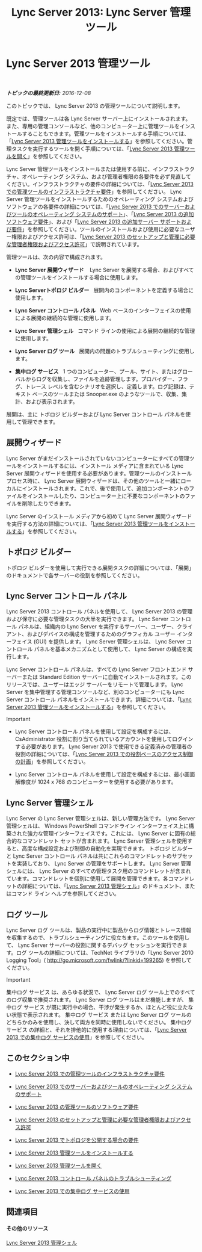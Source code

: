 ﻿---
title: 'Lync Server 2013: Lync Server 管理ツール'
TOCTitle: Lync Server 管理ツール
ms:assetid: 9b006f93-4f3d-461d-89b8-e80a34fdb3c5
ms:mtpsurl: https://technet.microsoft.com/ja-jp/library/Gg195756(v=OCS.15)
ms:contentKeyID: 48272960
ms.date: 12/10/2016
mtps_version: v=OCS.15
ms.translationtype: HT
---

# Lync Server 2013 管理ツール

 

_**トピックの最終更新日:** 2016-12-08_

このトピックでは、 Lync Server 2013 の管理ツールについて説明します。

既定では、管理ツールは各 Lync Server サーバー上にインストールされます。また、専用の管理コンソールなど、他のコンピューター上に管理ツールをインストールすることもできます。管理ツールをインストールする手順については、「[Lync Server 2013 管理ツールをインストールする](lync-server-2013-install-lync-server-administrative-tools.md)」を参照してください。管理タスクを実行するツールを開く手順については、「[Lync Server 2013 管理ツールを開く](lync-server-2013-open-lync-server-administrative-tools.md)」を参照してください。

Lync Server 管理ツールをインストールまたは使用する前に、インフラストラクチャ、オペレーティング システム、および管理者権限の各要件を必ず見直してください。インフラストラクチャの要件の詳細については、「[Lync Server 2013 での管理ツールのインフラストラクチャ要件](lync-server-2013-administrative-tools-infrastructure-requirements.md)」を参照してください。 Lync Server 管理ツールをインストールするためのオペレーティング システムおよびソフトウェアの各要件の詳細については、「[Lync Server 2013 でのサーバーおよびツールのオペレーティング システムのサポート](lync-server-2013-server-and-tools-operating-system-support.md)」、「[Lync Server 2013 の追加ソフトウェア要件](lync-server-2013-additional-software-requirements.md)」、および「[Lync Server 2013 の追加サーバー サポートおよび要件](lync-server-2013-additional-server-support-and-requirements.md)」を参照してください。ツールのインストールおよび使用に必要なユーザー権限およびアクセス許可は、「[Lync Server 2013 のセットアップと管理に必要な管理者権限およびアクセス許可](lync-server-2013-administrator-rights-and-permissions-required-for-setup-and-administration.md)」で説明されています。

管理ツールは、次の内容で構成されます。

  - **Lync Server 展開ウィザード**    Lync Server を展開する場合、およびすべての管理ツールをインストールする場合に使用します。

  - **Lync Serverトポロジ ビルダー**   展開内のコンポーネントを定義する場合に使用します。

  - **Lync Server コントロール パネル**   Web ベースのインターフェイスの使用による展開の継続的な管理に使用します。

  - **Lync Server 管理シェル**   コマンド ラインの使用による展開の継続的な管理に使用します。

  - **Lync Server ログ ツール**   展開内の問題のトラブルシューティングに使用します。

  - **集中ログ サービス**   1 つのコンピューター、プール、サイト、またはグローバルからログを収集し、ファイルを追跡管理します。プロバイダー、フラグ、トレース レベルを含むシナリオを選択し、定義します。ログ記録は、テキスト ベースのツールまたは Snooper.exe のようなツールで、収集、集計、および表示されます。

展開は、主に トポロジ ビルダーおよび Lync Server コントロール パネルを使用して管理できます。

## 展開ウィザード

Lync Server がまだインストールされていないコンピューターにすべての管理ツールをインストールするには、インストール メディアに含まれている Lync Server 展開ウィザードを使用する必要があります。管理ツールのインストール プロセス時に、 Lync Server 展開ウィザードは、その他のツールと一緒にローカルにインストールされます。これで、後で使用して、追加コンポーネントのファイルをインストールしたり、コンピューター上に不要なコンポーネントのファイルを削除したりできます。

Lync Server のインストール メディアから初めて Lync Server 展開ウィザード を実行する方法の詳細については、「[Lync Server 2013 管理ツールをインストールする](lync-server-2013-install-lync-server-administrative-tools.md)」を参照してください。

## トポロジ ビルダー

トポロジ ビルダーを使用して実行できる展開タスクの詳細については、「展開」のドキュメントで各サーバーの役割を参照してください。

## Lync Server コントロール パネル

Lync Server 2013 コントロール パネルを使用して、 Lync Server 2013 の管理および保守に必要な管理タスクの大半を実行できます。 Lync Server コントロール パネルは、組織内の Lync Server を実行するサーバー、ユーザー、クライアント、およびデバイスの構成を管理するためのグラフィカル ユーザー インターフェイス (GUI) を提供します。 Lync Server 管理シェルは、 Lync Server コントロール パネルを基本メカニズムとして使用して、 Lync Server の構成を実行します。

Lync Server コントロール パネルは、すべての Lync Server フロントエンド サーバーまたは Standard Edition サーバーに自動でインストールされます。このリリースでは、ユーザーはエッジ サーバーをリモートで管理します。 Lync Server を集中管理する管理コンソールなど、別のコンピューターにも Lync Server コントロール パネルをインストールできます。詳細については、「[Lync Server 2013 管理ツールをインストールする](lync-server-2013-install-lync-server-administrative-tools.md)」を参照してください。


> [!IMPORTANT]
> <UL>
> <LI>
> <P>Lync Server コントロール パネルを使用して設定を構成するには、CsAdministrator 役割に割り当てられているアカウントを使用してログインする必要があります。 Lync Server 2013 で使用できる定義済みの管理者の役割の詳細については、「<A href="lync-server-2013-planning-for-role-based-access-control.md">Lync Server 2013 での役割ベースのアクセス制御の計画</A>」を参照してください。</P>
> <LI>
> <P>Lync Server コントロール パネルを使用して設定を構成するには、最小画面解像度が 1024 x 768 のコンピューターを使用する必要があります。</P></LI></UL>



## Lync Server 管理シェル

Lync Server の Lync Server 管理シェルは、新しい管理方法です。 Lync Server 管理シェルは、 Windows PowerShell コマンドライン インターフェイス上に構築された強力な管理インターフェイスです。これには、 Lync Server に固有の総合的なコマンドレット セットが含まれます。 Lync Server 管理シェルを使用すると、高度な構成設定および制御の自動化を実現できます。 トポロジ ビルダーと Lync Server コントロール パネルは共にこれらのコマンドレットのサブセットを実装しており、 Lync Server の管理をサポートします。 Lync Server 管理シェルには、 Lync Server のすべての管理タスク用のコマンドレットが含まれています。コマンドレットを個別に使用して展開を管理できます。各コマンドレットの詳細については、「[Lync Server 2013 管理シェル](lync-server-2013-lync-server-management-shell.md)」のドキュメント、またはコマンド ライン ヘルプを参照してください。

## ログ ツール

Lync Server ログ ツールは、製品の実行中に製品からログ情報とトレース情報を収集するので、トラブルシューティングに役立ちます。このツールを使用して、 Lync Server サーバーの役割に関するデバッグ セッションを実行できます。ログ ツールの詳細については、TechNet ライブラリの「Lync Server 2010 Logging Tool」( <http://go.microsoft.com/fwlink/?linkid=199265>) を参照してください。


> [!IMPORTANT]
> 集中ログ サービス は、あらゆる状況で、 Lync Server ログ ツール上でのすべてのログ収集で推奨されます。 Lync Server ログ ツールはまだ機能しますが、 集中ログ サービス が既に実行中の場合、干渉が発生するか、ほとんど役に立たない状態で表示されます。 集中ログ サービス または Lync Server ログ ツールのどちらかのみを使用し、決して両方を同時に使用しないでください。 集中ログ サービス の詳細と、それを排他的に使用する理由については、「<A href="lync-server-2013-using-the-centralized-logging-service.md">Lync Server 2013 での集中ログ サービスの使用</A>」を参照してください。



## このセクション中

  - [Lync Server 2013 での管理ツールのインフラストラクチャ要件](lync-server-2013-administrative-tools-infrastructure-requirements.md)

  - [Lync Server 2013 でのサーバーおよびツールのオペレーティング システムのサポート](lync-server-2013-server-and-tools-operating-system-support.md)

  - [Lync Server 2013 の管理ツールのソフトウェア要件](lync-server-2013-administrative-tools-software-requirements.md)

  - [Lync Server 2013 のセットアップと管理に必要な管理者権限およびアクセス許可](lync-server-2013-administrator-rights-and-permissions-required-for-setup-and-administration.md)

  - [Lync Server 2013 でトポロジを公開する場合の要件](lync-server-2013-requirements-to-publish-a-topology.md)

  - [Lync Server 2013 管理ツールをインストールする](lync-server-2013-install-lync-server-administrative-tools.md)

  - [Lync Server 2013 管理ツールを開く](lync-server-2013-open-lync-server-administrative-tools.md)

  - [Lync Server 2013 コントロール パネルのトラブルシューティング](lync-server-2013-troubleshooting-lync-server-2013-control-panel.md)

  - [Lync Server 2013 での集中ログ サービスの使用](lync-server-2013-using-the-centralized-logging-service.md)

## 関連項目

#### その他のリソース

[Lync Server 2013 管理シェル](lync-server-2013-lync-server-management-shell.md)

